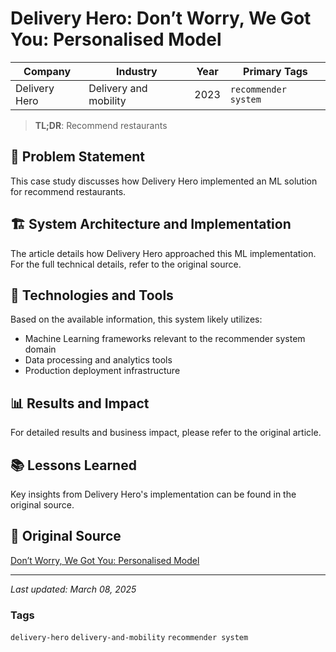 # Delivery Hero: Don’t Worry, We Got You: Personalised Model

| Company | Industry | Year | Primary Tags | 
|---------|----------|------|--------------|
| Delivery Hero | Delivery and mobility | 2023 | `recommender system` |

> **TL;DR**: Recommend restaurants

## 📝 Problem Statement

This case study discusses how Delivery Hero implemented an ML solution for recommend restaurants.

## 🏗️ System Architecture and Implementation

The article details how Delivery Hero approached this ML implementation. For the full technical details, refer to the original source.

## 🔧 Technologies and Tools

Based on the available information, this system likely utilizes:

- Machine Learning frameworks relevant to the recommender system domain
- Data processing and analytics tools
- Production deployment infrastructure

## 📊 Results and Impact

For detailed results and business impact, please refer to the original article.

## 📚 Lessons Learned

Key insights from Delivery Hero's implementation can be found in the original source.

## 🔗 Original Source

[Don’t Worry, We Got You: Personalised Model](https://tech.deliveryhero.com/dont-worry-we-got-you-personalised-model-2/)

---

*Last updated: March 08, 2025*

### Tags

`delivery-hero` `delivery-and-mobility` `recommender system`
